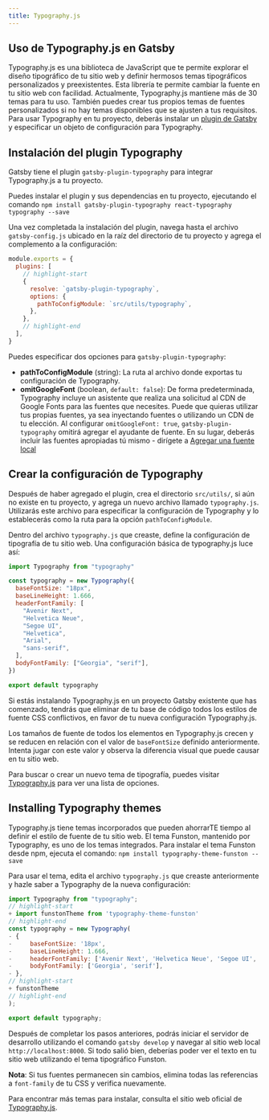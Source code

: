 ```yaml
---
title: Typography.js
---
```


## Uso de Typography.js en Gatsby

Typography.js es una biblioteca de JavaScript que te permite explorar el diseño tipográfico de tu sitio web y definir hermosos temas tipográficos personalizados y preexistentes. Esta librería te permite cambiar la fuente en tu sitio web con facilidad. Actualmente, Typography.js mantiene más de 30 temas para tu uso. También puedes crear tus propios temas de fuentes personalizados si no hay temas disponibles que se ajusten a tus requisitos. Para usar Typography en tu proyecto, deberás instalar un [plugin de Gatsby](https://www.gatsbyjs.org/packages/gatsby-plugin-typography/) y especificar un objeto de configuración para Typography.

## Instalación del plugin Typography

Gatsby tiene el plugin `gatsby-plugin-typography` para integrar Typography.js a tu proyecto.

Puedes instalar el plugin y sus dependencias en tu proyecto, ejecutando el comando `npm install gatsby-plugin-typography react-typography typography --save`

Una vez completada la instalación del plugin, navega hasta el archivo `gatsby-config.js` ubicado en la raíz del directorio de tu proyecto y agrega el complemento a la configuración:

```js:title=gatsby-config.js
module.exports = {
  plugins: [
    // highlight-start
    {
      resolve: `gatsby-plugin-typography`,
      options: {
        pathToConfigModule: `src/utils/typography`,
      },
    },
    // highlight-end
  ],
}
```

Puedes especificar dos opciones para `gatsby-plugin-typography`:

- **pathToConfigModule** (string): La ruta al archivo donde exportas tu configuración de Typography.
- **omitGoogleFont** (boolean, `default: false`): De forma predeterminada, Typography incluye un asistente que realiza una solicitud al CDN de Google Fonts para las fuentes que necesites. Puede que quieras utilizar tus propias fuentes, ya sea inyectando fuentes o utilizando un CDN de tu elección. Al configurar `omitGoogleFont: true`, `gatsby-plugin-typography` omitirá agregar el ayudante de fuente. En su lugar, deberás incluir las fuentes apropiadas tú mismo - dirígete a [Agregar una fuente local](https://www.gatsbyjs.org/docs/recipes/#adding-a-local-font)

## Crear la configuración de Typography

Después de haber agregado el plugin, crea el directorio `src/utils/`, si aún no existe en tu proyecto, y agrega un nuevo archivo llamado `typography.js`. Utilizarás este archivo para especificar la configuración de Typography y lo establecerás como la ruta para la opción `pathToConfigModule`.

Dentro del archivo `typography.js` que creaste, define la configuración de tipografía de tu sitio web. Una configuración básica de typography.js luce así:

```js:title=src/utils/typography.js
import Typography from "typography"

const typography = new Typography({
  baseFontSize: "18px",
  baseLineHeight: 1.666,
  headerFontFamily: [
    "Avenir Next",
    "Helvetica Neue",
    "Segoe UI",
    "Helvetica",
    "Arial",
    "sans-serif",
  ],
  bodyFontFamily: ["Georgia", "serif"],
})

export default typography
```

Si estás instalando Typography.js en un proyecto Gatsby existente que has comenzado, tendrás que eliminar de tu base de código todos los estilos de fuente CSS conflictivos, en favor de tu nueva configuración Typography.js.

Los tamaños de fuente de todos los elementos en Typography.js crecen y se reducen en relación con el valor de `baseFontSize` definido anteriormente. Intenta jugar con este valor y observa la diferencia visual que puede causar en tu sitio web.

Para buscar o crear un nuevo tema de tipografía, puedes visitar [Typography.js](https://kyleamathews.github.io/typography.js/) para ver una lista de opciones.

## Installing Typography themes

Typography.js tiene temas incorporados que pueden ahorrarTE tiempo al definir el estilo de fuente de tu sitio web. El tema Funston, mantenido por Typography, es uno de los temas integrados. Para instalar el tema Funston desde npm, ejecuta el comando: `npm install typography-theme-funston --save`

Para usar el tema, edita el archivo `typography.js` que creaste anteriormente y hazle saber a Typography de la nueva configuración:

```diff:title=src/utils/typography.js
import Typography from "typography";
// highlight-start
+ import funstonTheme from 'typography-theme-funston'
// highlight-end
const typography = new Typography(
- {
-     baseFontSize: '18px',
-     baseLineHeight: 1.666,
-     headerFontFamily: ['Avenir Next', 'Helvetica Neue', 'Segoe UI', 'Helvetica', 'Arial', 'sans-serif'],
-     bodyFontFamily: ['Georgia', 'serif'],
- },
// highlight-start
+ funstonTheme
// highlight-end
);

export default typography;
```

Después de completar los pasos anteriores, podrás iniciar el servidor de desarrollo utilizando el comando `gatsby develop` y navegar al sitio web local `http://localhost:8000`. Si todo salió bien, deberías poder ver el texto en tu sitio web utilizando el tema tipográfico Funston.

**Nota**: Si tus fuentes permanecen sin cambios, elimina todas las referencias a `font-family` de tu CSS y verifica nuevamente.

Para encontrar más temas para instalar, consulta el sitio web oficial de [Typography.js](https://kyleamathews.github.io/typography.js/).
